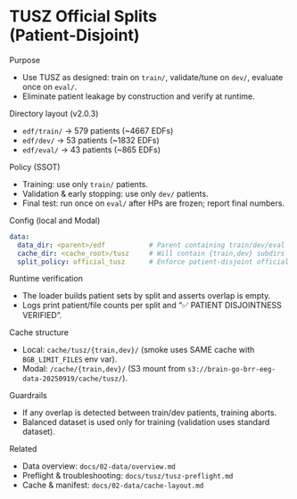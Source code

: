 # TUSZ Official Splits (Patient‑Disjoint)

Purpose
- Use TUSZ as designed: train on `train/`, validate/tune on `dev/`, evaluate once on `eval/`.
- Eliminate patient leakage by construction and verify at runtime.

Directory layout (v2.0.3)
- `edf/train/` → 579 patients (~4667 EDFs)
- `edf/dev/`   → 53 patients (~1832 EDFs)
- `edf/eval/`  → 43 patients (~865 EDFs)

Policy (SSOT)
- Training: use only `train/` patients.
- Validation & early stopping: use only `dev/` patients.
- Final test: run once on `eval/` after HPs are frozen; report final numbers.

Config (local and Modal)
```yaml
data:
  data_dir: <parent>/edf           # Parent containing train/dev/eval
  cache_dir: <cache_root>/tusz     # Will contain {train,dev} subdirs
  split_policy: official_tusz      # Enforce patient‑disjoint official splits
```

Runtime verification
- The loader builds patient sets by split and asserts overlap is empty.
- Logs print patient/file counts per split and “✅ PATIENT DISJOINTNESS VERIFIED”.

Cache structure
- Local: `cache/tusz/{train,dev}/` (smoke uses SAME cache with `BGB_LIMIT_FILES` env var).
- Modal: `/cache/{train,dev}/` (S3 mount from `s3://brain-go-brr-eeg-data-20250919/cache/tusz/`).

Guardrails
- If any overlap is detected between train/dev patients, training aborts.
- Balanced dataset is used only for training (validation uses standard dataset).

Related
- Data overview: `docs/02-data/overview.md`
- Preflight & troubleshooting: `docs/tusz/tusz-preflight.md`
- Cache & manifest: `docs/02-data/cache-layout.md`

